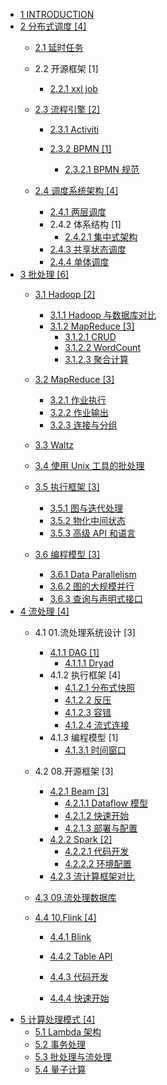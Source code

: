   - [1 INTRODUCTION](/INTRODUCTION.md)
  - [2 分布式调度 [4]](/分布式调度/README.md)
    - [2.1 延时任务](/分布式调度/延时任务/README.md)
      
    - 2.2 开源框架 [1]
      - [2.2.1 xxl job](/分布式调度/开源框架/xxl-job/README.md)
        
    - [2.3 流程引擎 [2]](/分布式调度/流程引擎/README.md)
      - [2.3.1 Activiti](/分布式调度/流程引擎/Activiti/README.md)
        
      - [2.3.2 BPMN [1]](/分布式调度/流程引擎/BPMN/README.md)
        - [2.3.2.1 BPMN 规范](/分布式调度/流程引擎/BPMN/BPMN%20规范.md)
    - [2.4 调度系统架构 [4]](/分布式调度/调度系统架构/README.md)
      - [2.4.1 两层调度](/分布式调度/调度系统架构/两层调度.md)
      - 2.4.2 体系结构 [1]
        - [2.4.2.1 集中式架构](/分布式调度/调度系统架构/体系结构/集中式架构.md)
      - [2.4.3 共享状态调度](/分布式调度/调度系统架构/共享状态调度.md)
      - [2.4.4 单体调度](/分布式调度/调度系统架构/单体调度.md)
  - [3 批处理 [6]](/批处理/README.md)
    - [3.1 Hadoop [2]](/批处理/Hadoop/README.md)
      - [3.1.1 Hadoop 与数据库对比](/批处理/Hadoop/Hadoop%20与数据库对比.md)
      - [3.1.2 MapReduce [3]](/批处理/Hadoop/MapReduce/README.md)
        - [3.1.2.1 CRUD](/批处理/Hadoop/MapReduce/CRUD.md)
        - [3.1.2.2 WordCount](/批处理/Hadoop/MapReduce/WordCount.md)
        - [3.1.2.3 聚合计算](/批处理/Hadoop/MapReduce/聚合计算.md)
    - [3.2 MapReduce [3]](/批处理/MapReduce/README.md)
      - [3.2.1 作业执行](/批处理/MapReduce/作业执行.md)
      - [3.2.2 作业输出](/批处理/MapReduce/作业输出.md)
      - [3.2.3 连接与分组](/批处理/MapReduce/连接与分组.md)
    - [3.3 Waltz](/批处理/Waltz/README.md)
      
    - [3.4 使用 Unix 工具的批处理](/批处理/使用%20Unix%20工具的批处理.md)
    - [3.5 执行框架 [3]](/批处理/执行框架/README.md)
      - [3.5.1 图与迭代处理](/批处理/执行框架/图与迭代处理.md)
      - [3.5.2 物化中间状态](/批处理/执行框架/物化中间状态.md)
      - [3.5.3 高级 API 和语言](/批处理/执行框架/高级%20API%20和语言.md)
    - [3.6 编程模型 [3]](/批处理/编程模型/README.md)
      - [3.6.1 Data Parallelism](/批处理/编程模型/Data%20Parallelism.md)
      - [3.6.2 图的大规模并行](/批处理/编程模型/图的大规模并行.md)
      - [3.6.3 查询与声明式接口](/批处理/编程模型/查询与声明式接口.md)
  - [4 流处理 [4]](/流处理/README.md)
    - 4.1 01.流处理系统设计 [3]
      - [4.1.1 DAG [1]](/流处理/01.流处理系统设计/DAG/README.md)
        - [4.1.1.1 Dryad](/流处理/01.流处理系统设计/DAG/Dryad.md)
      - 4.1.2 执行框架 [4]
        - [4.1.2.1 分布式快照](/流处理/01.流处理系统设计/执行框架/分布式快照.md)
        - [4.1.2.2 反压](/流处理/01.流处理系统设计/执行框架/反压.md)
        - [4.1.2.3 容错](/流处理/01.流处理系统设计/执行框架/容错.md)
        - [4.1.2.4 流式连接](/流处理/01.流处理系统设计/执行框架/流式连接.md)
      - 4.1.3 编程模型 [1]
        - [4.1.3.1 时间窗口](/流处理/01.流处理系统设计/编程模型/时间窗口.md)
    - 4.2 08.开源框架 [3]
      - [4.2.1 Beam [3]](/流处理/08.开源框架/Beam/README.md)
        - [4.2.1.1 Dataflow 模型](/流处理/08.开源框架/Beam/Dataflow%20模型.md)
        - [4.2.1.2 快速开始](/流处理/08.开源框架/Beam/快速开始.md)
        - [4.2.1.3 部署与配置](/流处理/08.开源框架/Beam/部署与配置.md)
      - [4.2.2 Spark [2]](/流处理/08.开源框架/Spark/README.md)
        - [4.2.2.1 代码开发](/流处理/08.开源框架/Spark/代码开发.md)
        - [4.2.2.2 环境配置](/流处理/08.开源框架/Spark/环境配置.md)
      - [4.2.3 流计算框架对比](/流处理/08.开源框架/流计算框架对比.md)
    - [4.3 09.流处理数据库](/流处理/09.流处理数据库/README.md)
      
    - [4.4 10.Flink [4]](/流处理/10.Flink/README.md)
      - [4.4.1 Blink](/流处理/10.Flink/Blink/README.md)
        
      - [4.4.2 Table API](/流处理/10.Flink/Table%20API.md)
      - [4.4.3 代码开发](/流处理/10.Flink/代码开发.md)
      - [4.4.4 快速开始](/流处理/10.Flink/快速开始.md)
  - [5 计算处理模式 [4]](/计算处理模式/README.md)
    - [5.1 Lambda 架构](/计算处理模式/Lambda%20架构.md)
    - [5.2 事务处理](/计算处理模式/事务处理.md)
    - [5.3 批处理与流处理](/计算处理模式/批处理与流处理.md)
    - [5.4 量子计算](/计算处理模式/量子计算/README.md)
      